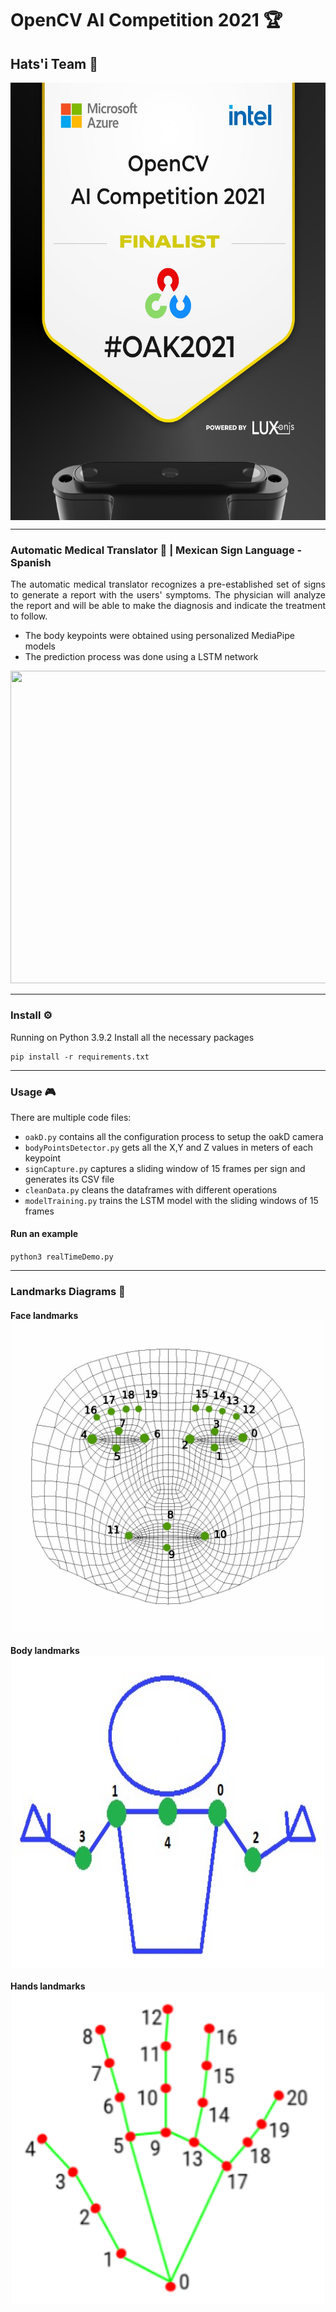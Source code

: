 # OpenCV AI Competition 2021 :trophy:
## Hats'i Team :robot:
<img src="./img_readme/opencv_finalist.jpg" width="600" height="700" style="display:block; margin: 0 auto;">

---
### Automatic Medical Translator :syringe: | Mexican Sign Language - Spanish

<p style="text-align: justify;">
The automatic medical translator recognizes a pre-established set of signs to generate a report with the users' symptoms. The physician will analyze the report and will be able to make the diagnosis and indicate the treatment to follow.
</p>

- The body keypoints were obtained using personalized MediaPipe models
- The prediction process was done using a LSTM network

<img src="./img_readme/modelDemo.gif" width="800" height="500">

---
### Install :gear:
Running on Python 3.9.2
Install all the necessary packages
```
pip install -r requirements.txt
```
---
### Usage :video_game:
There are multiple code files:
- `oakD.py` contains all the configuration process to setup the oakD camera
- `bodyPointsDetector.py` gets all the X,Y and Z values in meters of each keypoint
- `signCapture.py` captures a sliding window of 15 frames per sign and generates its CSV file
- `cleanData.py` cleans the dataframes with different operations 
- `modelTraining.py` trains the LSTM model with the sliding windows of 15 frames

#### Run an example
`python3 realTimeDemo.py`

---
### Landmarks Diagrams :dart:
#### Face landmarks <br><img src="./img_readme/rostro.jpg" width="500" height="500" style="display:block; margin: 0 auto;">
#### Body landmarks <br><img src="./img_readme/cuerpo.jpeg" width="500" height="500" style="display:block; margin: 0 auto;">
#### Hands landmarks <br><img src="./img_readme/mano.png" width="500" height="500" style="display:block; margin: 0 auto;">

